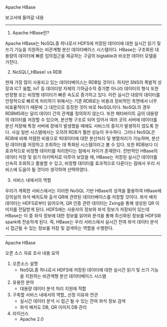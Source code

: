 Apache HBase

보고서에 들어갈 내용

---

1. Apache HBase란?

  Apache HBase는 NoSQL중 하나로서 HDFS에 저장된 데이터에 대한 실시간 읽기 및 쓰기 기능을 지원하는 비관계형 분산 데이터베이스 시스템이다. HBase는 구조화된 대용량의 데이터에 빠른 임의접근을 제공하는 구글의 bigtable과 비슷한 데이터 모델을 가진다. 

2. NoSQL(_HBase) vs RDB

  현재 가장 많이 사용되고 있는 데이터베이스는 RDB일 것이다. 하지만 SNS의 폭발적 성장과 ICT 융합, IoT 등 데이터양 자체의 기하급수적 증가뿐 아니라 데이터의 형식 또한 반정형 또는 비정형 데이터가 빠른 속도로 증가하고 있다. 이런 실시간 대량의 데이터를 안정적으로 빠르게 처리하기 위해서는 기존 RDB로는 비용과 장비적인 측면에서 너무 비효율적이기 때문에 그 대안으로 등장한 것이 바로 NoSQL이다. NoSQL의 경우 RDBMS와는 달리 데이터 간의 관계를 정의하지 않는다. 또한 페타바이트 급의 대용량의 데이터를 저장할 수 있으며, 분산형 구조로 되어 있어서 여러 곳의 서버에 데이터를 분산 저장해 특정 서버에 장애가 발생했을 때에도 서비스의 중지가 발생하지 않도록 한다. 사실 일반 시스템에서는 오히려 RDB가 훨씬 성능이 우수하다. 그러나 NoSQL은 RDB에 비해 저렴한 비용으로 빅데이터에 대한 분산처리 및 병렬처리가 가능하며, 분산된 데이터를 저장하고 조회하는 데 특화된 시스템이라고 볼 수 있다. 또한 RDB보다 더 효과적으로 비정형 데이터를 처리한다는 점에서 차이가 존재한다. 전반적인 HBase의 데이터 저장 및 읽기 아키텍처로 미루어 보았을 때, HBase는 저장된 실시간 데이터를 신속히 조회하고 활용할 수 있고, 비정형 데이터를 효과적으로 다룬다는 점에서 우리 서비스에 도움이 될 것이라 생각하여 선택하였다. 

3. 서비스 내에서의 역할

  우리가 계획한 서비스에서는 이러한 NoSQL 기반 HBase의 성격을 활용하여 HBase에 강의실의 좌석 배치도와 출석 QR에 관련된 데이터베이스를 저장할 것이다. 좌석 배치 데이터는 HDFS로부터 읽어오며, QR 인증 관련 데이터는 Zxing을 통해 생성된 QR 이미지를 전달받게 된다. HDFS에는 사용자의 정보와 좌석 정보가 저장되어 있는데 HBase는 이 중 좌석 정보에 대한 정보를 읽어와 분석을 통해 최신화된 정보를 HDFS와 spark에 전송하게 된다. 즉, HBase는 우리 서비스에서 실시간 잔여 좌석 데이터 분석 시 접근될 수 있는 정보를 저장 및 검색하는 역할을 수행한다. 



---

Apache HBase

오픈 소스 자료 조사 내용 요약

1. 오픈소스 설명
   - NoSQL중 하나로서 HDFS에 저장된 데이터에 대한 실시간 읽기 및 쓰기 기능을 지원하는 비관계형 분산 데이터베이스 시스템
2. 유용한 분야
   - 대용량 데이터 분석 처리 지원에 적합
3. 구축할 서비스 내에서의 역할_ 선정 이유와 연관
   - 실시간 데이터 분석 시 접근 될 수 있는 잔여 좌석 정보 검색
   - 좌석 배치도 DB, QR 이미지 DB 관리
4. 라이선스
   - Apache 2.0
